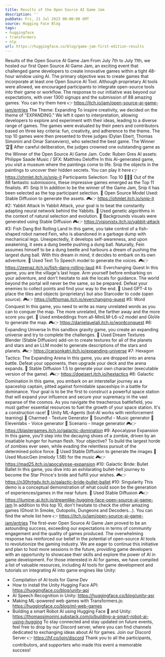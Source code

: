 ```yaml
---
title: Results of the Open Source AI Game Jam
description: ''
pubDate: Fri, 21 Jul 2023 00:00:00 GMT
source: Hugging Face Blog
tags:
- huggingface
- transformers
- nlp
url: https://huggingface.co/blog/game-jam-first-edition-results
---
```


Results of the Open Source AI Game Jam
From July 7th to July 11th, we hosted our first Open Source AI Game Jam, an exciting event that challenged game developers to create innovative games within a tight 48-hour window using AI.
The primary objective was to create games that incorporate at least one Open Source AI Tool. Although proprietary AI tools were allowed, we encouraged participants to integrate open-source tools into their game or workflow.
The response to our initiative was beyond our expectations, with over 1300 signups and the submission of 88 amazing games.
You can try them here 👉 https://itch.io/jam/open-source-ai-game-jam/entries
The Theme: Expanding
To inspire creativity, we decided on the theme of "EXPANDING." We left it open to interpretation, allowing developers to explore and experiment with their ideas, leading to a diverse range of games.
The games were evaluated by their peers and contributors based on three key criteria: fun, creativity, and adherence to the theme.
The top 10 games were then presented to three judges (Dylan Ebert, Thomas Simonini and Omar Sanseviero), who selected the best game.
The Winner 🏆🥇
After careful deliberation, the judges crowned one outstanding game as the Winner of the Open Source AI Game Jam.
Code: Ruben Gres AI assets: Philippe Saade Music / SFX: Matthieu Deloffre
In this AI-generated game, you visit a museum where the paintings come to life. Snip the objects in the paintings to uncover their hidden secrets.
You can play it here 👉 https://ohmlet.itch.io/snip-it
Participants Selection: Top 10 🥈🥉🏅
Out of the 88 fantastic submissions, these impressive games emerged as the Top 11 finalists.
#1: Snip It
In addition to be the winner of the Game Jam, Snip it has been selected as the top participant selection.
🤖 Open Source Model Used: Stable Diffusion to generate the assets.
🎮👉 https://ohmlet.itch.io/snip-it
#2: Yabbit Attack
In Yabbit Attack, your goal is to beat the constantly adapting neural network behind the Yabbits.
🤖 Used genetic algorithms in the context of natural selection and evolution.
🤖 Backgrounds visuals were generated using Stable Diffusion
🎮👉 https://visionistx.itch.io/yabbit-attack
#3: Fish Dang Bot Rolling Land
In this game, you take control of a fish-shaped robot named Fein, who is abandoned in a garbage dump with mechanical legs. Unexpectedly, it develops self-awareness, and upon awakening, it sees a dung beetle pushing a dung ball. Naturally, Fein assumes himself to be a dung beetle and harbours a dream of pushing the largest dung ball. With this dream in mind, it decides to embark on its own adventure.
🤖 Used Text To Speech model to generate the voices.
🎮👉 https://zeenaz.itch.io/fish-dang-rolling-laud
#4: Everchanging Quest
In this game, you are the village's last hope. Arm yourself before embarking on your adventure, and don't hesitate to ask the locals for guidance. The world beyond the portal will never be the same, so be prepared. Defeat your enemies to collect points and find your way to the end.
🤖 Used GPT-4 to place the tiles and objects (proprietary) but also Starcoder to code (open source).
🎮👉 https://jofthomas.itch.io/everchanging-quest
#5: Word Conquest
In this game, you need to write as many unrelated words as you can to conquer the map. The more unrelated, the farther away and the more score you get.
🤖 Used embeddings from all-MiniLM-L6-v2 model and GloVe to generate the map.
🎮👉 https://danielquelali.itch.io/wordconquest
#6: Expanding Universe
In this sandbox gravity game, you create an expanding universe and try to complete the challenges.
🤖 Used Dream Textures Blender (Stable Diffusion) add-on to create textures for all of the planets and stars and an LLM model to generate descriptions of the stars and planets.
🎮👉 https://carsonkatri.itch.io/expanding-universe
#7: Hexagon Tactics: The Expanding Arena
In this game, you are dropped into an arena battle. Defeat your opponents, then upgrade your deck and the arena expands.
🤖 Stable Diffusion 1.5 to generate your own character (executable version of the game).
🎮👉 https://dgeisert.itch.io/hextactics
#8: Galactic Domination
In this game, you embark on an interstellar journey as a spaceship captain, pitted against formidable spaceships in a battle for dominance. Your goal is to be the first to construct a powerful space station that will expand your influence and secure your supremacy in the vast expanse of the cosmos. As you navigate the treacherous battlefield, you must gather essential resources to fuel the growth of your space station. It's a construction race!
🤖 Unity ML-Agents (bot-AI works with reinforcement learning)
🤖 Charmed - Texture Generator
🤖 Soundful - Music generator
🤖 Elevenlabs - Voice generator
🤖 Scenario - Image generator
🎮👉 https://blastergames.itch.io/galactic-domination
#9: Apocalypse Expansion
In this game, you'll step into the decaying shoes of a zombie, driven by an insatiable hunger for human flesh. Your objective? To build the largest horde of zombies ever seen, while evading the relentless pursuit of the determined police force.
🤖 Used Stable Diffusion to generate the images
🤖 Used MusicGen (melody 1.5B) for the music
🎮👉 https://mad25.itch.io/apocalypse-expansion
#10: Galactic Bride: Bullet Ballet
In this game, you dive into an exhilarating bullet-hell journey to become the Star Prince's bride and fulfill your wishes.
🎮👉 https://n30hrtgdv.itch.io/galactic-bride-bullet-ballet
#10: Singularity
This demo is a conceptual demonstration of what could soon be the generation of experiences/games in the near future.
🤖 Used Stable Diffusion
🎮👉 https://ilumine-ai.itch.io/dreamlike-hugging-face-open-source-ai-game-jam
In addition to this top 10, don't hesitate to check the other amazing games (Ghost In Smoke, Outopolis, Dungeons and Decoders...). You can find the whole list here 👉 https://itch.io/jam/open-source-ai-game-jam/entries
The first-ever Open Source AI Game Jam proved to be an astounding success, exceeding our expectations in terms of community engagement and the quality of games produced. The overwhelming response has reinforced our belief in the potential of open-source AI tools to revolutionize the gaming industry.
We are eager to continue this initiative and plan to host more sessions in the future, providing game developers with an opportunity to showcase their skills and explore the power of AI in game development.
For those interested in AI for games, we have compiled a list of valuable resources, including AI tools for game development and tutorials on integrating AI into game engines like Unity:
- Compilation of AI tools for Game Dev
- How to install the Unity Hugging Face API: https://huggingface.co/blog/unity-api
- AI Speech Recognition in Unity: https://huggingface.co/blog/unity-asr
- Making ML-powered web games with Transformers.js: https://huggingface.co/blog/ml-web-games
- Building a smart Robot AI using Hugging Face 🤗 and Unity: https://thomassimonini.substack.com/p/building-a-smart-robot-ai-using-hugging
To stay connected and stay updated on future events, feel free to drop by our Discord server, where you can find channels dedicated to exchanging ideas about AI for games.
Join our Discord Server 👉 https://hf.co/join/discord
Thank you to all the participants, contributors, and supporters who made this event a memorable success!